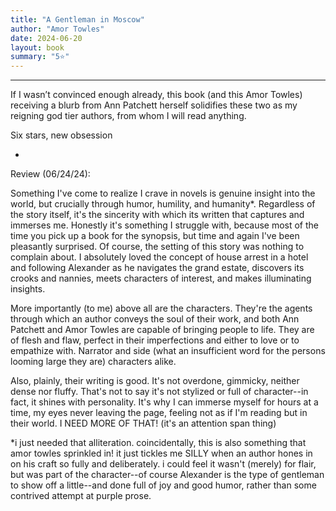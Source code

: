 ```yaml
---
title: "A Gentleman in Moscow"
author: "Amor Towles"
date: 2024-06-20
layout: book
summary: "5⭐️"
---
```

 
---

If I wasn’t convinced enough already, this book (and this Amor Towles) receiving a blurb from Ann Patchett herself solidifies these two as my reigning god tier authors, from whom I will read anything.

Six stars, new obsession

-

Review (06/24/24):

Something I've come to realize I crave in novels is genuine insight into the world, but crucially through humor, humility, and humanity*. Regardless of the story itself, it's the sincerity with which its written that captures and immerses me. Honestly it's something I struggle with, because most of the time you pick up a book for the synopsis, but time and again I've been pleasantly surprised. Of course, the setting of this story was nothing to complain about. I absolutely loved the concept of house arrest in a hotel and following Alexander as he navigates the grand estate, discovers its crooks and nannies, meets characters of interest, and makes illuminating insights.

More importantly (to me) above all are the characters. They're the agents through which an author conveys the soul of their work, and both Ann Patchett and Amor Towles are capable of bringing people to life. They are of flesh and flaw, perfect in their imperfections and either to love or to empathize with. Narrator and side (what an insufficient word for the persons looming large they are) characters alike.

Also, plainly, their writing is good. It's not overdone, gimmicky, neither dense nor fluffy. That's not to say it's not stylized or full of character--in fact, it shines with personality. It's why I can immerse myself for hours at a time, my eyes never leaving the page, feeling not as if I'm reading but in their world. I NEED MORE OF THAT! (it's an attention span thing)

*i just needed that alliteration. coincidentally, this is also something that amor towles sprinkled in! it just tickles me SILLY when an author hones in on his craft so fully and deliberately. i could feel it wasn't (merely) for flair, but was part of the character--of course Alexander is the type of gentleman to show off a little--and done full of joy and good humor, rather than some contrived attempt at purple prose.